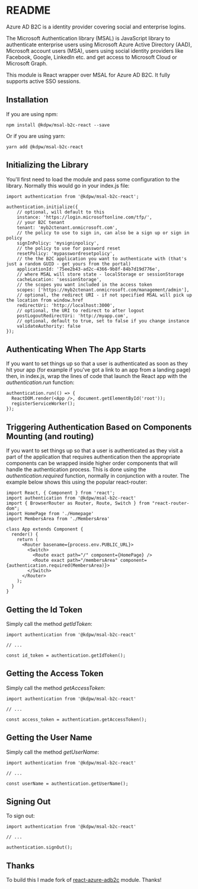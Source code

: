 # README

Azure AD B2C is a identity provider covering social and enterprise logins.

The Microsoft Authentication library (MSAL) is JavaScript library to authenticate enterprise users using Microsoft Azure Active Directory (AAD), Microsoft account users (MSA), users using social identity providers like Facebook, Google, LinkedIn etc. and get access to Microsoft Cloud or Microsoft Graph.

This module is React wrapper over MSAL for Azure AD B2C. It fully supports active SSO sessions.

## Installation

If you are using npm:

    npm install @kdpw/msal-b2c-react --save

Or if you are using yarn:

    yarn add @kdpw/msal-b2c-react

## Initializing the Library

You'll first need to load the module and pass some configuration to the library. Normally this would go in your index.js file:

    import authentication from '@kdpw/msal-b2c-react';

    authentication.initialize({
        // optional, will default to this
        instance: 'https://login.microsoftonline.com/tfp/', 
        // your B2C tenant
        tenant: 'myb2ctenant.onmicrosoft.com',
        // the policy to use to sign in, can also be a sign up or sign in policy
        signInPolicy: 'mysigninpolicy',
        // the policy to use for password reset
        resetPolicy: 'mypasswordresetpolicy',
        // the the B2C application you want to authenticate with (that's just a random GUID - get yours from the portal)
        applicationId: '75ee2b43-ad2c-4366-9b8f-84b7d19d776e',
        // where MSAL will store state - localStorage or sessionStorage
        cacheLocation: 'sessionStorage',
        // the scopes you want included in the access token
        scopes: ['https://myb2ctenant.onmicrosoft.com/management/admin'],
        // optional, the redirect URI - if not specified MSAL will pick up the location from window.href
        redirectUri: 'http://localhost:3000',
        // optional, the URI to redirect to after logout
        postLogoutRedirectUri: 'http://myapp.com',
        // optional, default to true, set to false if you change instance
        validateAuthority: false
    });
    
## Authenticating When The App Starts

If you want to set things up so that a user is authenticated as soon as they hit your app (for example if you've got a link to an app from a landing page) then, in index.js, wrap the lines of code that launch the React app with the _authentication.run_ function:

    authentication.run(() => {
      ReactDOM.render(<App />, document.getElementById('root'));
      registerServiceWorker();  
    });

## Triggering Authentication Based on Components Mounting (and routing)

If you want to set things up so that a user is authenticated as they visit a part of the application that requires authentication then the appropriate components can be wrapped inside higher order components that will handle the authentication process. This is done using the _authentication.required_ function, normally in conjunction with a router. The example below shows this using the popular react-router:

    import React, { Component } from 'react';
    import authentication from '@kdpw/msal-b2c-react'
    import { BrowserRouter as Router, Route, Switch } from "react-router-dom";
    import HomePage from './Homepage'
    import MembersArea from './MembersArea'
    
    class App extends Component {
      render() {
        return (
          <Router basename={process.env.PUBLIC_URL}>
            <Switch>
              <Route exact path="/" component={HomePage} />
              <Route exact path="/membersArea" component={authentication.required(MembersArea)}>
            </Switch>
          </Router>
        );
      }
    }

## Getting the Id Token

Simply call the method _getIdToken_:

    import authentication from '@kdpw/msal-b2c-react'

    // ...

    const id_token = authentication.getIdToken();

## Getting the Access Token

Simply call the method _getAccessToken_:

    import authentication from '@kdpw/msal-b2c-react'

    // ...

    const access_token = authentication.getAccessToken();

## Getting the User Name

Simply call the method _getUserName_:

    import authentication from '@kdpw/msal-b2c-react'

    // ...

    const userName = authentication.getUserName();

## Signing Out

To sign out:

    import authentication from '@kdpw/msal-b2c-react'

    // ...

    authentication.signOut();

## Thanks

To build this I made fork of [react-azure-adb2c](https://github.com/JamesRandall/react-azure-adb2c) module. Thanks!
